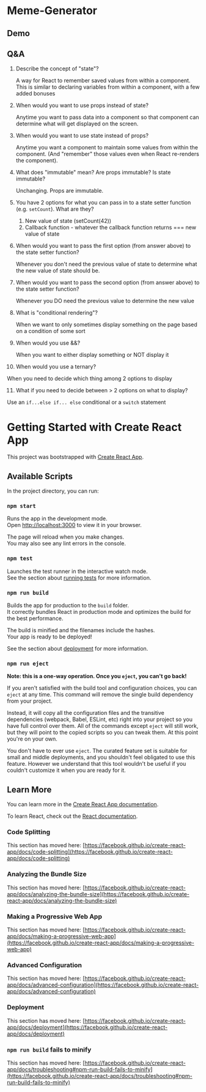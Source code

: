# Meme-Generator

## Demo

## Q&A
1. Describe the concept of "state"?

   A way for React to remember saved values from within a component.
   This is similar to declaring variables from within a component,
   with a few added bonuses


2. When would you want to use props instead of state?

   Anytime you want to pass data into a component so that
   component can determine what will get displayed on the
   screen.


3. When would you want to use state instead of props?

   Anytime you want a component to maintain some values from
   within the component. (And "remember" those values even
   when React re-renders the component).


4. What does "immutable" mean? Are props immutable? Is state immutable?

   Unchanging. Props are immutable.

5. You have 2 options for what you can pass in to a state setter function (e.g. `setCount`). What are they?
   1. New value of state (setCount(42))
   2. Callback function - whatever the callback function returns === new value of state

6. When would you want to pass the first option (from answer above) to the state setter function?

   Whenever you don't need the previous value of state to determine what the new value of state should be.

7. When would you want to pass the second option (from answer above) to the state setter function?

   Whenever you DO need the previous value to determine the new value

8. What is "conditional rendering"?

   When we want to only sometimes display something on the page
   based on a condition of some sort

9. When would you use &&?

    When you want to either display something or NOT display it


10. When would you use a ternary?

   When you need to decide which thing among 2 options to display


11. What if you need to decide between > 2 options on what to display?

   Use an `if...else if... else` conditional or a `switch` statement

# Getting Started with Create React App

This project was bootstrapped with [Create React App](https://github.com/facebook/create-react-app).

## Available Scripts

In the project directory, you can run:

### `npm start`

Runs the app in the development mode.\
Open [http://localhost:3000](http://localhost:3000) to view it in your browser.

The page will reload when you make changes.\
You may also see any lint errors in the console.

### `npm test`

Launches the test runner in the interactive watch mode.\
See the section about [running tests](https://facebook.github.io/create-react-app/docs/running-tests) for more information.

### `npm run build`

Builds the app for production to the `build` folder.\
It correctly bundles React in production mode and optimizes the build for the best performance.

The build is minified and the filenames include the hashes.\
Your app is ready to be deployed!

See the section about [deployment](https://facebook.github.io/create-react-app/docs/deployment) for more information.

### `npm run eject`

**Note: this is a one-way operation. Once you `eject`, you can't go back!**

If you aren't satisfied with the build tool and configuration choices, you can `eject` at any time. This command will remove the single build dependency from your project.

Instead, it will copy all the configuration files and the transitive dependencies (webpack, Babel, ESLint, etc) right into your project so you have full control over them. All of the commands except `eject` will still work, but they will point to the copied scripts so you can tweak them. At this point you're on your own.

You don't have to ever use `eject`. The curated feature set is suitable for small and middle deployments, and you shouldn't feel obligated to use this feature. However we understand that this tool wouldn't be useful if you couldn't customize it when you are ready for it.

## Learn More

You can learn more in the [Create React App documentation](https://facebook.github.io/create-react-app/docs/getting-started).

To learn React, check out the [React documentation](https://reactjs.org/).

### Code Splitting

This section has moved here: [https://facebook.github.io/create-react-app/docs/code-splitting](https://facebook.github.io/create-react-app/docs/code-splitting)

### Analyzing the Bundle Size

This section has moved here: [https://facebook.github.io/create-react-app/docs/analyzing-the-bundle-size](https://facebook.github.io/create-react-app/docs/analyzing-the-bundle-size)

### Making a Progressive Web App

This section has moved here: [https://facebook.github.io/create-react-app/docs/making-a-progressive-web-app](https://facebook.github.io/create-react-app/docs/making-a-progressive-web-app)

### Advanced Configuration

This section has moved here: [https://facebook.github.io/create-react-app/docs/advanced-configuration](https://facebook.github.io/create-react-app/docs/advanced-configuration)

### Deployment

This section has moved here: [https://facebook.github.io/create-react-app/docs/deployment](https://facebook.github.io/create-react-app/docs/deployment)

### `npm run build` fails to minify

This section has moved here: [https://facebook.github.io/create-react-app/docs/troubleshooting#npm-run-build-fails-to-minify](https://facebook.github.io/create-react-app/docs/troubleshooting#npm-run-build-fails-to-minify)

